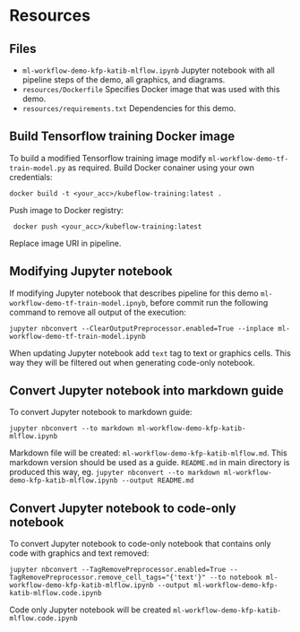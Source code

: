# Resources

## Files

- `ml-workflow-demo-kfp-katib-mlflow.ipynb` Jupyter notebook with all pipeline steps of the demo, all graphics, and diagrams.
- `resources/Dockerfile` Specifies Docker image that was used with this demo.
- `resources/requirements.txt` Dependencies for this demo.

## Build Tensorflow training Docker image

To build a modified Tensorflow training image modify `ml-workflow-demo-tf-train-model.py` as required. Build Docker conainer using your own credentials:

```
docker build -t <your_acc>/kubeflow-training:latest .
```

Push image to Docker registry:

```
 docker push <your_acc>/kubeflow-training:latest
```

Replace image URI in pipeline.

## Modifying Jupyter notebook

If modifying Jupyter notebook that describes pipeline for this demo `ml-workflow-demo-tf-train-model.ipnyb`, before commit run the following command to remove all output of the execution:

```
jupyter nbconvert --ClearOutputPreprocessor.enabled=True --inplace ml-workflow-demo-tf-train-model.ipynb
```

When updating Jupyter notebook add `text` tag to text or graphics cells. This way they will be filtered out when generating code-only notebook.

## Convert Jupyter notebook into markdown guide

To convert Jupyter notebook to markdown guide:
```
jupyter nbconvert --to markdown ml-workflow-demo-kfp-katib-mlflow.ipynb
```

Markdown file will be created: `ml-workflow-demo-kfp-katib-mlflow.md`. This markdown version should be used as a guide. `README.md` in main directory is produced this way, eg. `jupyter nbconvert --to markdown ml-workflow-demo-kfp-katib-mlflow.ipynb --output README.md`

## Convert Jupyter notebook to code-only notebook

To convert Jupyter notebook to code-only notebook that contains only code with graphics and text removed:
```
jupyter nbconvert --TagRemovePreprocessor.enabled=True --TagRemovePreprocessor.remove_cell_tags="{'text'}" --to notebook ml-workflow-demo-kfp-katib-mlflow.ipynb --output ml-workflow-demo-kfp-katib-mlflow.code.ipynb
```

Code only Jupyter notebook will be created `ml-workflow-demo-kfp-katib-mlflow.code.ipynb`
